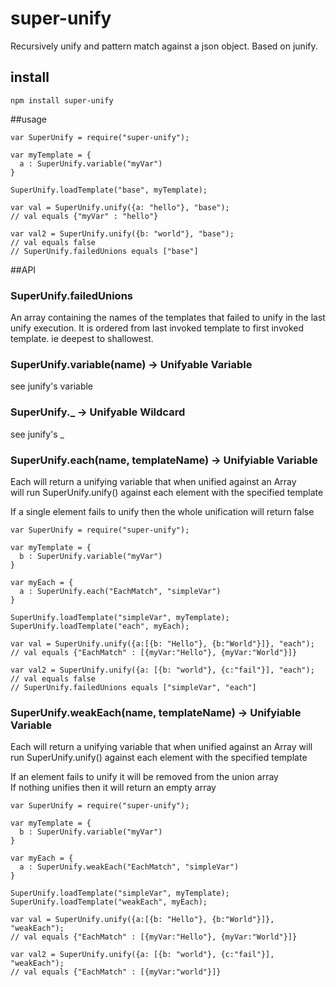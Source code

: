 # super-unify
Recursively unify and pattern match against a json object.
Based on junify.

## install
```
npm install super-unify
```

##usage
```
var SuperUnify = require("super-unify");

var myTemplate = {
  a : SuperUnify.variable("myVar")
}

SuperUnify.loadTemplate("base", myTemplate);

var val = SuperUnify.unify({a: "hello"}, "base");
// val equals {"myVar" : "hello"}

var val2 = SuperUnify.unify({b: "world"}, "base");
// val equals false
// SuperUnify.failedUnions equals ["base"]

```

##API

### SuperUnify.failedUnions
An array containing the names of the templates that failed to unify in the last unify
execution.  It is ordered from last invoked template to first invoked template.  ie deepest to shallowest.

### SuperUnify.variable(name) -> Unifyable Variable
see junify's variable

### SuperUnify._ ->  Unifyable Wildcard
see junify's _

### SuperUnify.each(name, templateName) -> Unifyiable Variable
Each will return a unifying variable that when unified against an Array  
will run SuperUnify.unify() against each element with the specified template  

If a single element fails to unify then the whole unification will return false  

```
var SuperUnify = require("super-unify");

var myTemplate = {
  b : SuperUnify.variable("myVar")
}

var myEach = {
  a : SuperUnify.each("EachMatch", "simpleVar")
}

SuperUnify.loadTemplate("simpleVar", myTemplate);
SuperUnify.loadTemplate("each", myEach);

var val = SuperUnify.unify({a:[{b: "Hello"}, {b:"World"}]}, "each");
// val equals {"EachMatch" : [{myVar:"Hello"}, {myVar:"World"}]}

var val2 = SuperUnify.unify({a: [{b: "world"}, {c:"fail"}], "each");
// val equals false
// SuperUnify.failedUnions equals ["simpleVar", "each"]

```

### SuperUnify.weakEach(name, templateName) -> Unifyiable Variable
Each will return a unifying variable that when unified against an Array
will run SuperUnify.unify() against each element with the specified template

If an element fails to unify it will be removed from the union array  
If nothing unifies then it will return an empty array

```
var SuperUnify = require("super-unify");

var myTemplate = {
  b : SuperUnify.variable("myVar")
}

var myEach = {
  a : SuperUnify.weakEach("EachMatch", "simpleVar")
}

SuperUnify.loadTemplate("simpleVar", myTemplate);
SuperUnify.loadTemplate("weakEach", myEach);

var val = SuperUnify.unify({a:[{b: "Hello"}, {b:"World"}]}, "weakEach");
// val equals {"EachMatch" : [{myVar:"Hello"}, {myVar:"World"}]}

var val2 = SuperUnify.unify({a: [{b: "world"}, {c:"fail"}], "weakEach");
// val equals {"EachMatch" : [{myVar:"world"}]}

```
